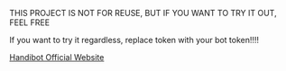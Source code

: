 THIS PROJECT IS NOT FOR REUSE, BUT IF YOU WANT TO TRY IT OUT, FEEL FREE

If you want to try it regardless, replace token with your bot token!!!!

[Handibot Official Website](handibot.hu)
